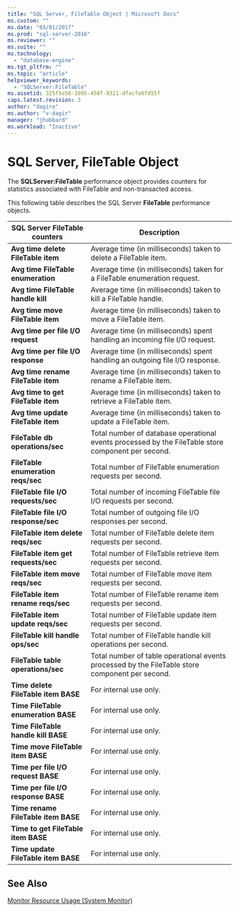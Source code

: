 ```yaml
---
title: "SQL Server, FileTable Object | Microsoft Docs"
ms.custom: ""
ms.date: "03/01/2017"
ms.prod: "sql-server-2016"
ms.reviewer: ""
ms.suite: ""
ms.technology: 
  - "database-engine"
ms.tgt_pltfrm: ""
ms.topic: "article"
helpviewer_keywords: 
  - "SQLServer:FileTable"
ms.assetid: 325f5e58-1095-450f-9321-dfacfe6fd55f
caps.latest.revision: 3
author: "dagiro"
ms.author: "v-dagir"
manager: "jhubbard"
ms.workload: "Inactive"
---
```

# SQL Server, FileTable Object
The **SQLServer:FileTable** performance object provides counters for statistics associated with FileTable and non-transacted access.

This following table describes the SQL Server **FileTable** performance objects.

|**SQL Server FileTable counters**|Description|  
|-------------|-----------------|  
|**Avg time delete FileTable item**|Average time (in milliseconds) taken to delete a FileTable item.|
|**Avg time FileTable enumeration**|Average time (in milliseconds) taken for a FileTable enumeration request.|
|**Avg time FileTable handle kill**|Average time (in milliseconds) taken to kill a FileTable handle.|
|**Avg time move FileTable item**|Average time (in milliseconds) taken to move a FileTable item.|
|**Avg time per file I/O request**|Average time (in milliseconds) spent handling an incoming file I/O request.|
|**Avg time per file I/O response**|Average time (in milliseconds) spent handling an outgoing file I/O response.|
|**Avg time rename FileTable item**|Average time (in milliseconds) taken to rename a FileTable item.|
|**Avg time to get FileTable item**|Average time (in milliseconds) taken to retrieve a FileTable item.|
|**Avg time update FileTable item**|Average time (in milliseconds) taken to update a FileTable item.|
|**FileTable db operations/sec**|Total number of database operational events processed by the FileTable store component per second.|
|**FileTable enumeration reqs/sec**|Total number of FileTable enumeration requests per second.|
|**FileTable file I/O requests/sec**|Total number of incoming FileTable file I/O requests per second.|
|**FileTable file I/O response/sec**|Total number of outgoing file I/O responses per second.|
|**FileTable item delete reqs/sec**|Total number of FileTable delete item requests per second.|
|**FileTable item get requests/sec**|Total number of FileTable retrieve item requests per second.|
|**FileTable item move reqs/sec**|Total number of FileTable move item requests per second.|
|**FileTable item rename reqs/sec**|Total number of FileTable rename item requests per second.|
|**FileTable item update reqs/sec**|Total number of FileTable update item requests per second.|
|**FileTable kill handle ops/sec**|Total number of FileTable handle kill operations per second.|
|**FileTable table operations/sec**|Total number of table operational events processed by the FileTable store component per second.|
|**Time delete FileTable item BASE**|For internal use only.|
|**Time FileTable enumeration BASE**|For internal use only.|
|**Time FileTable handle kill BASE**|For internal use only.|
|**Time move FileTable item BASE**|For internal use only.|
|**Time per file I/O request BASE**|For internal use only.|
|**Time per file I/O response BASE**|For internal use only.|
|**Time rename FileTable item BASE**|For internal use only.|
|**Time to get FileTable item BASE**|For internal use only.|
|**Time update FileTable item BASE**|For internal use only.| 
 
## See Also  
[Monitor Resource Usage (System Monitor)](../../relational-databases/performance-monitor/monitor-resource-usage-system-monitor.md)
